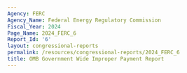 ```yaml
---
Agency: FERC
Agency_Name: Federal Energy Regulatory Commission
Fiscal_Year: 2024
Page_Name: 2024_FERC_6
Report_Id: '6'
layout: congressional-reports
permalink: /resources/congressional-reports/2024_FERC_6
title: OMB Government Wide Improper Payment Report
---
```


